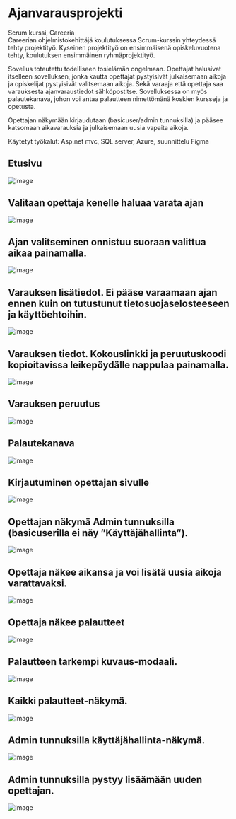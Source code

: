 # Ajanvarausprojekti
Scrum kurssi, Careeria</br>
Careerian ohjelmistokehittäjä koulutuksessa Scrum-kurssin yhteydessä tehty projektityö. Kyseinen projektityö on ensimmäisenä opiskeluvuotena tehty, koulutuksen ensimmäinen ryhmäprojektityö. 

Sovellus toteutettu todelliseen tosielämän ongelmaan. Opettajat halusivat itselleen sovelluksen, jonka kautta opettajat pystyisivät julkaisemaan aikoja ja opiskelijat pystyisivät valitsemaan aikoja. Sekä varaaja että opettaja saa varauksesta ajanvaraustiedot sähköpostitse.
Sovelluksessa on myös palautekanava, johon voi antaa palautteen nimettömänä koskien kursseja ja opetusta.

Opettajan näkymään kirjaudutaan (basicuser/admin tunnuksilla) ja pääsee katsomaan aikavarauksia ja julkaisemaan uusia vapaita aikoja.

Käytetyt työkalut: Asp.net mvc, SQL server, Azure, suunnittelu Figma

## Etusivu
![image](https://user-images.githubusercontent.com/88165529/176672827-af116d30-ded9-43de-a192-b2de2f739c10.png)

## Valitaan opettaja kenelle haluaa varata ajan
![image](https://user-images.githubusercontent.com/88165529/176672929-de11be7a-7602-4688-a143-5e996f737a50.png)

## Ajan valitseminen onnistuu suoraan valittua aikaa painamalla.

![image](https://user-images.githubusercontent.com/88165529/176673042-ce197a40-016b-4f87-a042-55d07e926c18.png)

## Varauksen lisätiedot. Ei pääse varaamaan ajan ennen kuin on tutustunut tietosuojaselosteeseen ja käyttöehtoihin.
![image](https://user-images.githubusercontent.com/88165529/176673143-2d9812cc-a0bb-4ee9-83fb-664068dc88ba.png)


## Varauksen tiedot. Kokouslinkki ja peruutuskoodi kopioitavissa leikepöydälle nappulaa painamalla.

![image](https://user-images.githubusercontent.com/88165529/176673222-be86c23e-f94d-4068-8cef-687bac7ecf31.png)

## Varauksen peruutus

![image](https://user-images.githubusercontent.com/88165529/176673078-c6f7bb9f-e242-4290-b32c-d2b0bc1e39dd.png)

## Palautekanava
![image](https://user-images.githubusercontent.com/88165529/176673338-bd9b2692-f639-4a61-9932-ff306a883e32.png)

## Kirjautuminen opettajan sivulle

![image](https://user-images.githubusercontent.com/88165529/176673412-682093dc-f240-4279-be2c-911e057fffe9.png)

## Opettajan näkymä Admin tunnuksilla (basicuserilla ei näy ”Käyttäjähallinta”).

![image](https://user-images.githubusercontent.com/88165529/176673481-fdf63b83-4758-4451-9758-a61eaf2b6412.png)

## Opettaja näkee aikansa ja voi lisätä uusia aikoja varattavaksi.

![image](https://user-images.githubusercontent.com/88165529/176673563-67dc865e-98ba-4d1f-b51e-a85a6b57a892.png)

## Opettaja näkee palautteet

![image](https://user-images.githubusercontent.com/88165529/176673620-07269e80-dfd7-46a1-8bf7-e12870ecb3c7.png)

## Palautteen tarkempi kuvaus-modaali.
![image](https://user-images.githubusercontent.com/88165529/176673690-319e640f-a3e4-4ed4-acf7-236ee9253640.png)

## Kaikki palautteet-näkymä.

![image](https://user-images.githubusercontent.com/88165529/176673761-a96d9a05-ca4b-4b40-884f-6ff24fd690c3.png)

## Admin tunnuksilla käyttäjähallinta-näkymä.
![image](https://user-images.githubusercontent.com/88165529/176673835-e0e7305e-66ea-4708-9561-98e2ae6ab91b.png)

## Admin tunnuksilla pystyy lisäämään uuden opettajan.
![image](https://user-images.githubusercontent.com/88165529/176673899-7a6c6c81-9d9c-4b22-822b-c6a3a622bb86.png)

